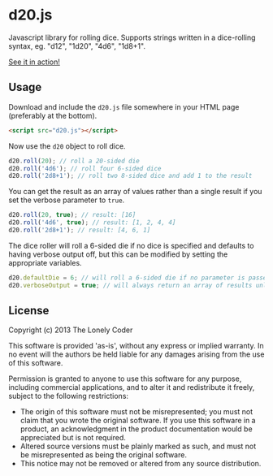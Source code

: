 # d20.js

Javascript library for rolling dice. Supports strings written in a dice-rolling syntax, eg. "d12", "1d20", "4d6", "1d8+1".

[See it in action!](http://michaelenger.github.io/d20.js/)

## Usage

Download and include the `d20.js` file somewhere in your HTML page (preferably at the bottom).

```html
<script src="d20.js"></script>
```

Now use the `d20` object to roll dice.

```javascript
d20.roll(20); // roll a 20-sided die
d20.roll('4d6'); // roll four 6-sided dice
d20.roll('2d8+1'); // roll two 8-sided dice and add 1 to the result
```

You can get the result as an array of values rather than a single result if you set the verbose parameter to `true`.

```javascript
d20.roll(20, true); // result: [16]
d20.roll('4d6', true); // result: [1, 2, 4, 4]
d20.roll('2d8+1'); // result: [4, 6, 1]
```

The dice roller will roll a 6-sided die if no dice is specified and defaults to having verbose output off, but this can be modified by setting the appropriate variables.

```javascript
d20.defaultDie = 6; // will roll a 6-sided die if no parameter is passed to roll()
d20.verboseOutput = true; // will always return an array of results unless false is passed as the second parameter
```

## License

Copyright (c) 2013 The Lonely Coder

This software is provided 'as-is', without any express or implied warranty. In no event will the authors be held liable for any damages arising from the use of this software.

Permission is granted to anyone to use this software for any purpose, including commercial applications, and to alter it and redistribute it freely, subject to the following restrictions:

 * The origin of this software must not be misrepresented; you must not claim that you wrote the original software. If you use this software in a product, an acknowledgment in the product documentation would be appreciated but is not required.
 * Altered source versions must be plainly marked as such, and must not be misrepresented as being the original software.
 * This notice may not be removed or altered from any source distribution.
